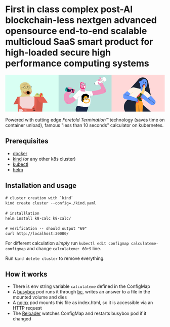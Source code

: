 # First in class complex post-AI blockchain-less nextgen advanced opensource end-to-end scalable multicloud SaaS smart product for high-loaded secure high performance computing systems

![globohomo art style](pic/header.png)

Powered with cutting edge *Foretold Termination™* technology (saves time on container unload), famous "less than 10 seconds" calculator on kubernetes.


## Prerequisites

+ [docker](https://docs.docker.com/engine/install/ubuntu/)
+ [kind](https://kind.sigs.k8s.io/docs/user/quick-start/#installation) (or any other k8s cluster)
+ [kubectl](https://kubernetes.io/docs/tasks/tools/)
+ [helm](https://helm.sh/docs/intro/install/)


## Installation and usage

```
# cluster creation with `kind`
kind create cluster --config=./kind.yaml

# installlation
helm install k8-calc k8-calc/

# verification -- should output "69"
curl http://localhost:30000/
```

For different calculation *simply* run `kubectl edit configmap calculateme-configmap` and change `calculateme: 60+9` line.

Run `kind delete cluster` to remove everything.


## How it works

- There is env string variable `calculateme` defined in the ConfigMap
- A [busybox](https://busybox.net/) pod runs it through [bc](https://www.gnu.org/software/bc/), writes an answer to a file in the mounted volume and dies
- A [nginx](https://www.nginx.com/) pod mounts this file as index.html, so it is accessible via an HTTP request
- The [Reloader](https://github.com/stakater/Reloader) watches ConfigMap and restarts busybox pod if it changed
